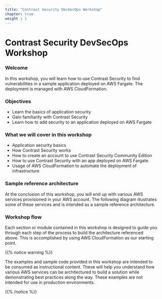 ```yaml
---
title: "Contrast Security DevSecOps Workshop"
chapter: true
weight : 1
---
```


# Contrast Security DevSecOps Workshop

### Welcome

<p style='text-align: left;'>
    In this workshop, you will learn how to use Contrast Security to find vulnerabilities in a sample application deployed on AWS Fargate. The deployment is managed with AWS CloudFormation.
</p>

### Objectives
- Learn the basics of application security
- Gain familiarity with Contrast Security
- Learn how to add security to an application deployed on AWS Fargate

### What we will cover in this workshop
- Application security basics
- How Contrast Security works
- How to create an account to use Contrast Security Community Edition
- How to use Contrast Security with an app deployed on AWS Fargate.
- Usage of AWS CloudFormation to automate the deployment of infrastructure

### Sample reference architecture

<p style='text-align: left;'>
    At the conclusion of this workshop, you will end up with various AWS services provisioned in your AWS account. The following diagram illustrates some of these services and is intended as a sample reference architecture.
</p>

### Workshop flow

<p style='text-align: left;'>
    Each section or module contained in this workshop is designed to guide you through each step of the process to build the architecture referenced above. This is accomplished by using AWS CloudFormation as our starting point. 
</p>


{{% notice warning %}}
<p style='text-align: left;'>
The examples and sample code provided in this workshop are intended to be consumed as instructional content. These will help you understand how various AWS services can be architectured to build a solution while demonstrating best practices along the way. These examples are not intended for use in production environments.
</p>
{{% /notice %}}